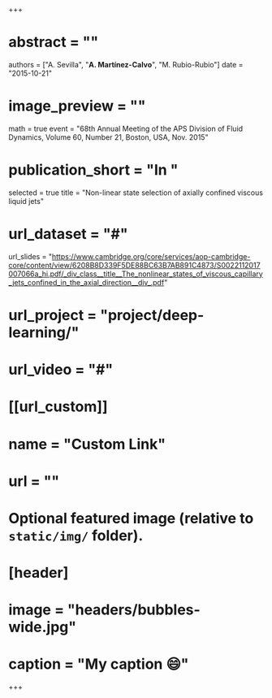 +++
# abstract = ""
authors = ["A. Sevilla", "**A. Martínez-Calvo**", "M. Rubio-Rubio"]
date = "2015-10-21"
# image_preview = ""
math = true
event = "68th Annual Meeting of the APS Division of Fluid Dynamics, Volume 60, Number 21, Boston, USA, Nov. 2015"
# publication_short = "In "
selected = true
title = "Non-linear state selection of axially confined viscous liquid jets"
# url_dataset = "#"
url_slides = "https://www.cambridge.org/core/services/aop-cambridge-core/content/view/6208B8D339F5DE88BC63B7AB891C4873/S0022112017007066a_hi.pdf/_div_class__title__The_nonlinear_states_of_viscous_capillary_jets_confined_in_the_axial_direction__div_.pdf"
# url_project = "project/deep-learning/"
# url_video = "#"

# [[url_custom]]
 # name = "Custom Link"
 # url = ""

# Optional featured image (relative to `static/img/` folder).
# [header]
# image = "headers/bubbles-wide.jpg"
# caption = "My caption :smile:"

+++
